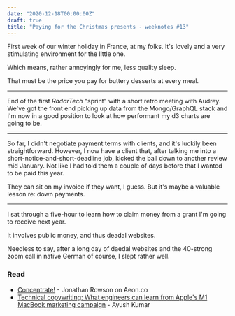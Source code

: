 ```yaml
---
date: "2020-12-18T00:00:00Z"
draft: true
title: "Paying for the Christmas presents - weeknotes #13"
---
```


First week of our winter holiday in France, at my folks. It's lovely and a very stimulating environment for the little one.

Which means, rather annoyingly for me, less quality sleep.

That must be the price you pay for buttery desserts at every meal.

---

End of the first _RadarTech_ "sprint" with a short retro meeting with Audrey. We've got the front end picking up data from the Mongo/GraphQL stack and I'm now in a good position to look at how performant my d3 charts are going to be.

---

So far, I didn't negotiate payment terms with clients, and it's luckily been straightforward. However, I now have a client that, after talking me into a short-notice-and-short-deadline job, kicked the ball down to another review mid January. Not like I had told them a couple of days before that I wanted to be paid this year.

They can sit on my invoice if they want, I guess. But it's maybe a valuable lesson re: down payments.

---

I sat through a five-hour to learn how to claim money from a grant I'm going to receive next year.

It involves public money, and thus deadal websites.

Needless to say, after a long day of daedal websites and the 40-strong zoom call in native German of course, I slept rather well.

### Read

- [Concentrate!](https://aeon.co/essays/playing-chess-is-an-essential-life-lesson-in-concentration) - Jonathan Rowson on Aeon.co
- [Technical copywriting: What engineers can learn from Apple's M1 MacBook marketing campaign](https://quixoticnomad.blog/technical-copywriting-what-engineers-can-learn-from-apples-m1-macbook-marketing-campaign/) - Ayush Kumar
